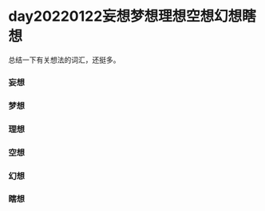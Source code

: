 # day20220122妄想梦想理想空想幻想瞎想

总结一下有关想法的词汇，还挺多。

### 妄想



### 梦想


### 理想


### 空想



### 幻想



### 瞎想
